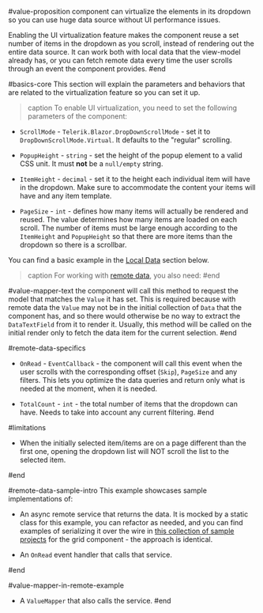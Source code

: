#value-proposition
component can virtualize the elements in its dropdown so you can use huge data source without UI performance issues.

Enabling the UI virtualization feature makes the component reuse a set number of items in the dropdown as you scroll, instead of rendering out the entire data source. It can work both with local data that the view-model already has, or you can fetch remote data every time the user scrolls through an event the component provides.
#end



#basics-core
This section will explain the parameters and behaviors that are related to the virtualization feature so you can set it up.

>caption To enable UI virtualization, you need to set the following parameters of the component:

* `ScrollMode` - `Telerik.Blazor.DropDownScrollMode` - set it to `DropDownScrollMode.Virtual`. It defaults to the "regular" scrolling.

* `PopupHeight` - `string` - set the height of the popup element to a valid CSS unit. It must **not** be a `null/empty` string.

* `ItemHeight` - `decimal` - set it to the height each individual item will have in the dropdown. Make sure to accommodate the content your items will have and any item template.

* `PageSize` - `int` - defines how many items will actually be rendered and reused. The value determines how many items are loaded on each scroll. The number of items must be large enough according to the `ItemHeight` and `PopupHeight` so that there are more items than the dropdown so there is a scrollbar.

You can find a basic example in the [Local Data](#local-data-example) section below.

>caption For working with [remote data](#remote-data-example), you also need:
#end



#value-mapper-text
the component will call this method to request the model that matches the `Value` it has set. This is required because with remote data the `Value` may not be in the initial collection of `Data` that the component has, and so there would otherwise be no way to extract the `DataTextField` from it to render it. Usually, this method will be called on the initial render only to fetch the data item for the current selection.
#end



#remote-data-specifics
* `OnRead` - `EventCallback` - the component will call this event when the user scrolls with the corresponding offset (`Skip`), `PageSize` and any filters. This lets you optimize the data queries and return only what is needed at the moment, when it is needed.

* `TotalCount` - `int` - the total number of items that the dropdown can have. Needs to take into account any current filtering.
#end



#limitations

* When the initially selected item/items are on a page different than the first one, opening the dropdown list will NOT scroll the list to the selected item.

#end



#remote-data-sample-intro
This example showcases sample implementations of:

* An async remote service that returns the data. It is mocked by a static class for this example, you can refactor as needed, and you can find examples of serializing it over the wire in <a href="https://github.com/telerik/blazor-ui/tree/master/grid/datasourcerequest-on-server" target="_blank">this collection of sample projects</a> for the grid component - the approach is identical.

* An `OnRead` event handler that calls that service.

#end


#value-mapper-in-remote-example
* A `ValueMapper` that also calls the service.
#end
